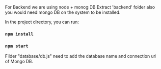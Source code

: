 For Backend we are using node + monog DB
Extract 'backend' folder also you would need mongo DB on the system to be installed.

In the project directory, you can run:
###  `npm install`
### `npm start`
Filder "database/db.js" need to add the database name and connection url of  Mongo DB.
